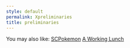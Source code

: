 ```yaml
---
style: default
permalink: Xpreliminaries
title: preliminaries
---
```

You may also like:
[SCPokemon](http://scp-wiki.net/i-wanna-be-the-very-best)
[A Working Lunch](http://scp-wiki.net/gdp2-a-working-lunch)